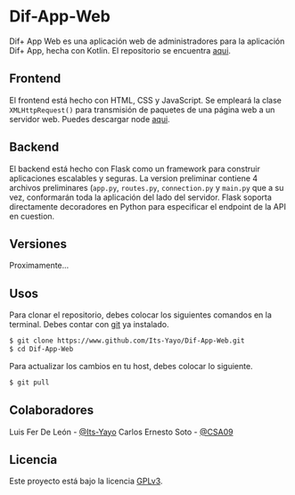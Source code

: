 # Dif-App-Web
Dif+ App Web es una aplicación web de administradores para la aplicación Dif+ App, hecha con Kotlin. El repositorio se encuentra [aqui](https://www.github.com/Its-Yayo/Dif-App).

## Frontend
El frontend está hecho con HTML, CSS y JavaScript. Se empleará la clase ```XMLHttpRequest()``` para transmisión de paquetes de una página web a un servidor web. Puedes descargar node 
[aqui](https://nodejs.org/en/download).

## Backend
El backend está hecho con Flask como un framework para construir aplicaciones escalables y seguras. La version preliminar contiene 4 archivos preliminares (```app.py```, ```routes.py```, ```connection.py``` y ```main.py``` que a su vez, conformarán toda la aplicación del lado del servidor. Flask soporta directamente decoradores en Python para especificar el endpoint de la API en cuestion. 

## Versiones
Proximamente...

## Usos
Para clonar el repositorio, debes colocar los siguientes comandos en la terminal. Debes contar con [git](https://git-scm.com/downloads) ya instalado. 
```bash
$ git clone https://www.github.com/Its-Yayo/Dif-App-Web.git
$ cd Dif-App-Web
```
Para actualizar los cambios en tu host, debes colocar lo siguiente.
```bash
$ git pull
```

## Colaboradores
Luis Fer De León - [@Its-Yayo](https://github.com/Its-Yayo)
Carlos Ernesto Soto - [@CSA09](https://github.com/CSA09)

## Licencia
Este proyecto está bajo la licencia [GPLv3](https://www.gnu.org/licenses/gpl-3.0.html). 
